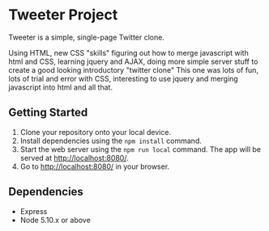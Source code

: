 # Tweeter Project

Tweeter is a simple, single-page Twitter clone.

Using HTML, new CSS "skills" figuring out how to merge javascript with html and CSS, learning jquery and AJAX, doing more simple server stuff to create a good looking introductory "twitter clone"
This one was lots of fun, lots of trial and error with CSS, interesting to use jquery and merging javascript into html and all that.

## Getting Started

1. Clone your repository onto your local device.
2. Install dependencies using the `npm install` command.
3. Start the web server using the `npm run local` command. The app will be served at <http://localhost:8080/>.
4. Go to <http://localhost:8080/> in your browser.

## Dependencies

- Express
- Node 5.10.x or above
